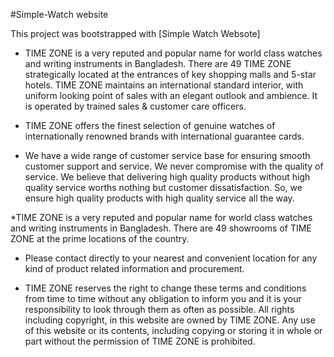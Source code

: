#Simple-Watch website

This project was bootstrapped with [Simple Watch Websote]

* TIME ZONE is a very reputed and popular name for world class watches and writing instruments in Bangladesh. There are 49 TIME ZONE strategically located at the entrances of key shopping malls and 5-star hotels. TIME ZONE maintains an international standard interior, with uniform looking point of sales with an elegant outlook and ambience. It is operated by trained sales & customer care officers.


* TIME ZONE offers the finest selection of genuine watches of internationally renowned brands with international guarantee cards.

* We have a wide range of customer service base for ensuring smooth customer support and service. We never compromise with the quality of service. We believe that delivering high quality products without high quality service worths nothing but customer dissatisfaction. So, we ensure high quality products with high quality service all the way.

*TIME ZONE is a very reputed and popular name for world class watches and writing instruments in Bangladesh. There are 49 showrooms of TIME ZONE at the prime locations of the country.

* Please contact directly to your nearest and convenient location for any kind of product related information and procurement.

* TIME ZONE reserves the right to change these terms and conditions from time to time without any obligation to inform you and it is your responsibility to look through them as often as possible. All rights including copyright, in this website are owned by TIME ZONE. Any use of this website or its contents, including copying or storing it in whole or part without the permission of TIME ZONE is prohibited.
